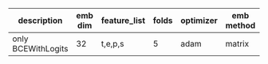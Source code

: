 | description | emb dim | feature_list | folds | optimizer | emb method | batch size | epoch | dropout | LR | accuracy | auc | f1 | aupr | recall | specificity | precision | 
|-|-|-|-|-|-|-|-|-|-|-|-|-|-|-|-|-|
| only BCEWithLogits | 32 | t,e,p,s | 5 | adam | matrix | 64 | 50 | 0.4 | 0.001 | 75.5% | 72.5% | 32.9% | 26% | 52.5% | 78.4% | 24%

